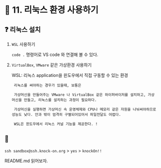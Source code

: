 # 🌈 11. 리눅스 환경 사용하기

## ❓ 리눅스 설치
1. `WSL` 사용하기
    
    `code .` 명령어로 VS code 와 연결해 볼 수 있다.
2. `VirtualBox`, `VMware` 같은 가상환경 사용하기

    WSL: 리눅스 application을 윈도우에서 직접 구동할 수 있는 환경

        리눅스를 써야하는 경우가 있을때, 보통은

        가상머신을 만들어주는 VMware 나 VirtualBox 같은 하이퍼바이저를 설치하고, 가상머신을 만들고, 리눅스를 설치하는 과정이 필요하다.

        가상머신을 실행하면 가상머신 속 운영체제와 CPU나 메모리 같은 자원을 나눠써야하므로 성능도 낮다. 안과 밖이 엄격히 구별되어있어서 파일전달도 어렵다.

        WSL은 윈도우에서 리눅스 커널 기능을 제공한다. !

## 🤔 
`ssh sandbox@ssh.knock-on.org` > `yes` > `knockOn!!`

README.md 읽어보자.
